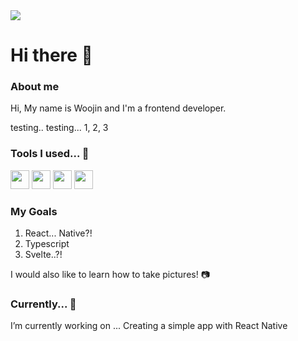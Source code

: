 <img src="https://capsule-render.vercel.app/api?type=wave&color=auto&height=300&section=header&text=Hi%20there!&fontSize=90" />

# Hi there 👋

### About me

Hi, My name is Woojin and I'm a frontend developer.

testing.. testing... 1, 2, 3

### Tools I used... 🤔
<p>
<img style='width:30px;height:30px;' src="https://cdn.jsdelivr.net/gh/devicons/devicon/icons/html5/html5-original.svg" />
<img style='width:30px;height:30px;' src="https://cdn.jsdelivr.net/gh/devicons/devicon/icons/css3/css3-original.svg" />
<img style='width:30px;height:30px;' src="https://cdn.jsdelivr.net/gh/devicons/devicon/icons/javascript/javascript-original.svg" />
<img style='width:30px;height:30px;' src="https://cdn.jsdelivr.net/gh/devicons/devicon/icons/react/react-original.svg" />          
          
</p>       
          

### My Goals
1. React... Native?!
2. Typescript
3. Svelte..?!

I would also like to learn how to take pictures! 📷
          
### Currently... 🔭
I’m currently working on ... Creating a simple app with React Native  

<!-- - 🌱 I’m currently learning ... Everything -->





<!--
**super-marios/super-marios** is a ✨ _special_ ✨ repository because its `README.md` (this file) appears on your GitHub profile.

Here are some ideas to get you started:

- 🔭 I’m currently working on ...
- 🌱 I’m currently learning ...
- 👯 I’m looking to collaborate on ...
- 🤔 I’m looking for help with ...
- 💬 Ask me about ...
- 📫 How to reach me: ...
- 😄 Pronouns: ...
- ⚡ Fun fact: ...
-->
